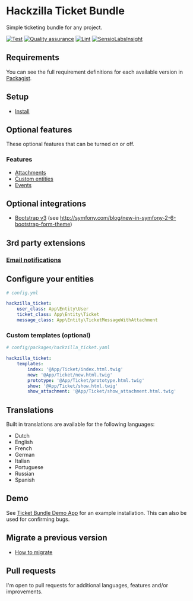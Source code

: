 # Hackzilla Ticket Bundle

Simple ticketing bundle for any project.

[![Test](https://github.com/hackzilla-project/TicketBundle/actions/workflows/test.yaml/badge.svg)](https://github.com/hackzilla-project/TicketBundle/actions/workflows/test.yaml)
[![Quality assurance](https://github.com/hackzilla-project/TicketBundle/actions/workflows/qa.yaml/badge.svg)](https://github.com/hackzilla-project/TicketBundle/actions/workflows/qa.yaml)
[![Lint](https://github.com/hackzilla-project/TicketBundle/actions/workflows/lint.yaml/badge.svg)](https://github.com/hackzilla-project/TicketBundle/actions/workflows/lint.yaml)
[![SensioLabsInsight](https://insight.sensiolabs.com/projects/091d37a9-7862-4365-952c-814ce95c4d6c/mini.png)](https://insight.sensiolabs.com/projects/091d37a9-7862-4365-952c-814ce95c4d6c)

## Requirements

You can see the full requirement definitions for each available version in [Packagist](https://packagist.org/packages/hackzilla/ticket-bundle).

## Setup

* [Install](Resources/doc/setup/install.md)

## Optional features

These optional features that can be turned on or off.

### Features

* [Attachments](Resources/doc/setup/feature/attachments.md)
* [Custom entities](Resources/doc/setup/feature/custom-entities.md)
* [Events](Resources/doc/setup/feature/events.md)

## Optional integrations

* [Bootstrap v3](http://getbootstrap.com/docs/3.3/) (see http://symfony.com/blog/new-in-symfony-2-6-bootstrap-form-theme)

## 3rd party extensions

### [Email notifications](https://github.com/flodaq/TicketNotificationBundle)

## Configure your entities

```yaml
# config.yml

hackzilla_ticket:
    user_class: App\Entity\User
    ticket_class: App\Entity\Ticket
    message_class: App\Entity\TicketMessageWithAttachment
```

### Custom templates (optional)

```yaml
# config/packages/hackzilla_ticket.yaml

hackzilla_ticket:
    templates:
        index: '@App/Ticket/index.html.twig'
        new: '@App/Ticket/new.html.twig'
        prototype: '@App/Ticket/prototype.html.twig'
        show: '@App/Ticket/show.html.twig'
        show_attachment: '@App/Ticket/show_attachment.html.twig'
```

## Translations

Built in translations are available for the following languages:

* Dutch
* English
* French
* German
* Italian
* Portuguese
* Russian
* Spanish

## Demo

See [Ticket Bundle Demo App](https://github.com/hackzilla/TicketBundleDemoApp) for an example installation. This can also be used for confirming bugs.

## Migrate a previous version

* [How to migrate](Resources/doc/migrate/index.md)

## Pull requests

I'm open to pull requests for additional languages, features and/or improvements.